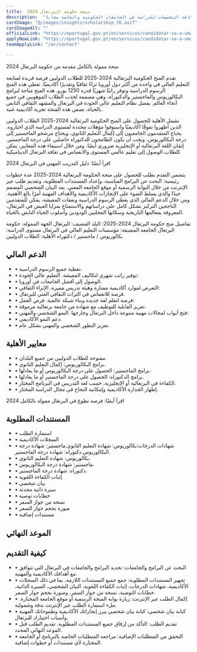 ```yaml
---
title:  منحة حكومة البرتغال 2024 
description:  "فرصة ذهبية ممولة بالكامل مقدمة من حكومة البرتغال في كافة التخصصات للدراسة في الجامعات الحكومية والخاصة مجانا" 
cardImage: "@/images/insights/scholarship_76.avif" 
cardImageAlt: "" 
officialLink: "https://eportugal.gov.pt/en/servicos/candidatar-se-a-uma-bolsa-de-estudo-para-o-ensino-superior" 
applyNowLink: "https://eportugal.gov.pt/en/servicos/candidatar-se-a-uma-bolsa-de-estudo-para-o-ensino-superior" 
teamApplyLink: "/ar/contact"

---
```


منحة ممولة بالكامل مقدمة من حكومة البرتغال 2024

تقدم المنح الحكومية البرتغالية 2024-2025 للطلاب الدوليين فرصة فريدة لمتابعة التعليم العالي في واحدة من أكثر دول أوروبا ثراءً ثقافيًا وتقديرًا أكاديميًا. تغطي هذه المنح الرسوم الدراسية وتوفر راتبًا شهريًا قدره 1250 يورو. هذه المنح متاحة لبرامج البكالوريوس والماجستير والدكتوراه، وهي مصممة لجذب الطلاب الموهوبين في جميع أنحاء العالم. بفضل نظام التعليم عالي الجودة في البرتغال والمشهد الثقافي النابض بالحياة، تضمن هذه المنحة تجربة أكاديمية غنية.

تشمل الأهلية للحصول على المنح الحكومية البرتغالية 2024-2025 الطلاب الدوليين الذين أظهروا تفوقًا أكاديميًا واستوفوا مؤهلات محددة لمستوى الدراسة الذي اختاروه. يحتاج المتقدمون الجامعيون إلى إكمال التعليم الثانوي، ويحتاج مرشحو الماجستير إلى درجة البكالوريوس، ويجب أن يكون الطامحون للدكتوراه حاصلين على درجة الماجستير. إتقان اللغة البرتغالية أو الإنجليزية ضروري أيضًا. ومن خلال استيفاء هذه المعايير، يمكن للطلاب الوصول إلى تعليم عالمي المستوى والانغماس في ثقافة البرتغال الديناميكية.

اقرأ أيضًا: دليل التدريب المهني في البرتغال 2024

يتضمن التقدم بطلب للحصول على منحة الحكومة البرتغالية 2024-2025 عدة خطوات رئيسية: البحث عن البرامج المناسبة، وإعداد المستندات المطلوبة، وتقديم طلب عبر الإنترنت من خلال البوابة الرسمية أو موقع الجامعة المعني. يعد البيان الشخصي المصمم جيدًا والذي يسلط الضوء على الإنجازات الأكاديمية والأهداف المهنية أمرًا بالغ الأهمية. ومن خلال الدعم المالي الذي يغطي الرسوم الدراسية ونفقات المعيشة، يمكن للمتقدمين الناجحين التركيز بشكل كامل على دراساتهم والاستمتاع بمزايا العيش في البرتغال، المعروفة بمعالمها التاريخية وسكانها المحليين الودودين وأسلوب الحياة النابض بالحياة.

تفاصيل منح حكومة البرتغال 2024-2025: البلد المضيف: البرتغال الجهة الممولة: حكومة البرتغال الجامعة المضيفة: مؤسسات التعليم العالي في البرتغال مستوى الدراسة: بكالوريوس / ماجستير / دكتوراه الأهلية: الطلاب الدوليين

## الدعم المالي

- • تغطية جميع الرسوم الدراسية.
- • توفير راتب شهري لتكاليف المعيشة. التعليم عالي الجودة:
- • الوصول إلى أفضل الجامعات في أوروبا.
- • التعرض لموارد أكاديمية ممتازة وهيئة تدريس مميزة. الإثراء الثقافي:
- • فرصة للانغماس في التراث الثقافي الغني للبرتغال.
- • فرصة لتعلم لغة جديدة وبناء شبكة عالمية. فرص العمل:
- • تعزيز القابلية للتوظيف مع شهادة من جامعة برتغالية مرموقة.
- • فتح أبواب لمجالات مهنية متنوعة داخل البرتغال وخارجها. النمو الشخصي والمهني:
- • دعم النمو الأكاديمي.
- • تعزيز التطور الشخصي والمهني بشكل عام.

## معايير الأهلية

- • مفتوحة للطلاب الدوليين من جميع البلدان.
- • برامج البكالوريوس: إكمال التعليم الثانوي.
- • برامج الماجستير: الحصول على درجة البكالوريوس أو ما يعادلها.
- • برامج الدكتوراه: الحصول على درجة الماجستير أو ما يعادلها.
- • الكفاءة في البرتغالية أو الإنجليزية، حسب لغة التدريس في البرنامج المختار.
- • إظهار الجدارة الأكاديمية وإمكانية النجاح في مجال الدراسة المختار.

اقرأ أيضًا: فرصة تطوع في البرتغال ممولة بالكامل 2024

## المستندات المطلوبة

- • استمارة الطلب
- • السجلات الأكاديمية
- • شهادات الدرجات:بكالوريوس: شهادة التعليم الثانوي.ماجستير: شهادة درجة البكالوريوس.دكتوراه: شهادة درجة الماجستير.
- • بكالوريوس: شهادة التعليم الثانوي.
- • ماجستير: شهادة درجة البكالوريوس.
- • دكتوراه: شهادة درجة الماجستير.
- • إثبات الكفاءة اللغوية
- • بيان شخصي
- • سيرة ذاتية محدثة
- • خطابات توصية
- • نسخة من جواز السفر
- • صورة بحجم جواز السفر
- • مستندات إضافية


## الموعد النهائي


## كيفية التقديم

- • البحث عن البرامج والجامعات: تحديد البرامج والجامعات في البرتغال التي تتوافق مع أهدافك الأكاديمية والمهنية.
- • تجهيز المستندات المطلوبة: جمع جميع المستندات اللازمة، بما في ذلك السجلات الأكاديمية، شهادات الدرجات، إثبات الكفاءة اللغوية، البيان الشخصي، السيرة الذاتية، خطابات التوصية، نسخة من جواز السفر، وصورة بحجم جواز السفر.
- • إكمال الطلب عبر الإنترنت: زيارة بوابة المنحة الرسمية أو موقع الجامعة المختارة. ملء استمارة الطلب عبر الإنترنت بدقة وشمولية.
- • كتابة بيان شخصي: كتابة بيان شخصي يبرز إنجازاتك الأكاديمية وطموحاتك المهنية وأسباب اختيارك للبرتغال.
- • تقديم الطلب: التأكد من إرفاق جميع المستندات المطلوبة. تقديم الطلب قبل الموعد النهائي المحدد.
- • التحقق من المتطلبات الإضافية: مراجعة المتطلبات الخاصة بالبرنامج أو الجامعة المختارة لأي مستندات أو خطوات إضافية.

